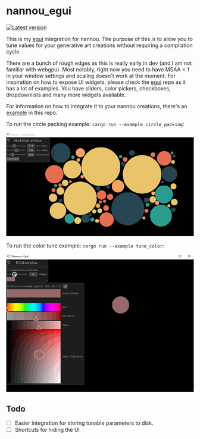 # nannou_egui
[![Latest version](https://img.shields.io/crates/v/nannou_egui.svg)](https://crates.io/crates/nannou_egui)


This is my [egui] integration for nannou. The purpose of this is to allow you to tune values for your generative art creations without requiring a compilation cycle.

There are a bunch of rough edges as this is really early in dev (and I am not familiar with webgpu).
Most notably, right now you need to have MSAA = 1 in your window settings and scaling doesn't work at the moment. 
For inspiration on how to expose UI widgets, please check the [egui] repo as it has a lot of examples. You have sliders, color pickers, checkboxes, dropdownlists and many more widgets available.

For information on how to integrate it to your nannou creations, there's an [example] in this repo.

To run the circle packing example: `cargo run --example circle_packing`:  

![](https://github.com/AlexEne/nannou_egui/blob/main/nannou_egui/media/circle_packing.gif)


To run the color tune example: `cargo run --example tune_color`:

![](https://github.com/AlexEne/nannou_egui/blob/main/nannou_egui/media/tune_egui.gif)

## Todo
- [ ] Easier integration for storing tunable parameters to disk.
- [ ] Shortcuts for hiding the UI

[egui]: https://github.com/emilk/egui
[example]: https://github.com/AlexEne/nannou_egui/tree/main/nannou_egui_example
